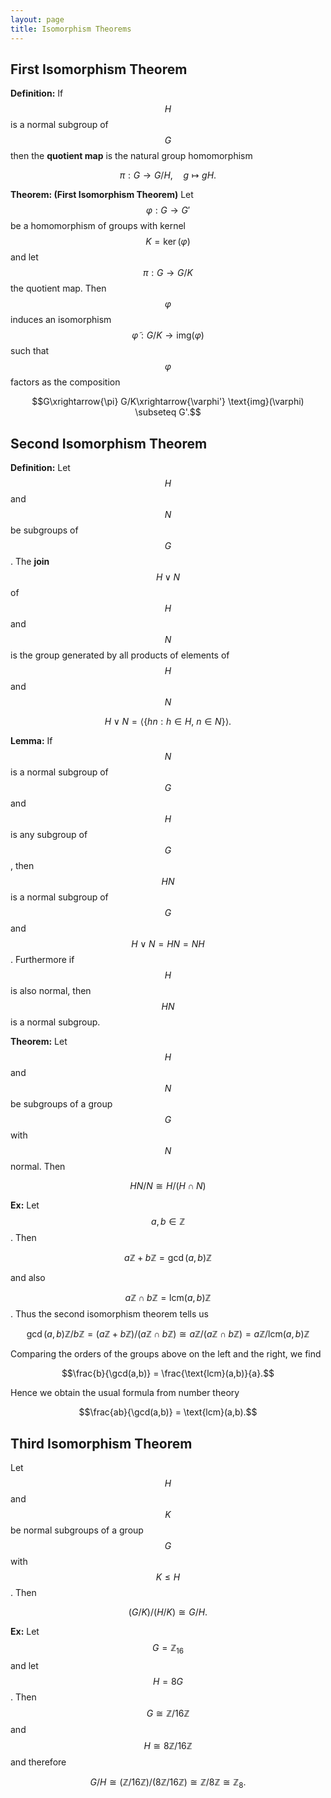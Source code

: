```yaml
---
layout: page
title: Isomorphism Theorems
---
```



## First Isomorphism Theorem

**Definition:** If $$H$$ is a normal subgroup of $$G$$ then the **quotient map** is the natural group homomorphism

$$\pi: G\rightarrow G/H,\quad g\mapsto gH.$$

**Theorem: (First Isomorphism Theorem)** Let $$\varphi: G\rightarrow G'$$ be a homomorphism of groups with kernel $$K =\ker(\varphi)$$ and let $$\pi: G\rightarrow G/K$$ the quotient map.  Then $$\varphi$$ induces an isomorphism $$\widetilde\varphi: G/K\rightarrow \text{img}(\varphi)$$ such that $$\varphi$$ factors as the composition

$$G\xrightarrow{\pi} G/K\xrightarrow{\varphi'} \text{img}(\varphi) \subseteq G'.$$

## Second Isomorphism Theorem

**Definition:** Let $$H$$ and $$N$$ be subgroups of $$G$$.  The **join** $$H\vee N$$ of $$H$$ and $$N$$ is the group generated by all products of elements of $$H$$ and $$N$$

$$H\vee N = \langle \{hn: h\in H,\ n\in N\}\rangle.$$

**Lemma:** If $$N$$ is a normal subgroup of $$G$$ and $$H$$ is any subgroup of $$G$$, then $$HN$$ is a normal subgroup of $$G$$ and $$H\vee N = HN = NH$$.  Furthermore if $$H$$ is also normal, then $$HN$$ is a normal subgroup.

**Theorem:** Let $$H$$ and $$N$$ be subgroups of a group $$G$$ with $$N$$ normal.  Then

$$HN/N\cong H/(H\cap N)$$

**Ex:** Let $$a,b\in\mathbb Z$$.  Then

$$a\mathbb Z + b\mathbb Z = \gcd(a,b)\mathbb Z$$

and also

$$a\mathbb Z\cap b\mathbb Z = \text{lcm}(a,b)\mathbb Z$$.  Thus the second isomorphism theorem tells us

$$\gcd(a,b)\mathbb Z/b\mathbb Z = (a\mathbb Z + b\mathbb Z)/(a\mathbb Z\cap b\mathbb Z)\cong a\mathbb Z/(a\mathbb Z\cap b\mathbb Z) = a\mathbb Z/\text{lcm}(a,b)\mathbb Z$$

Comparing the orders of the groups above on the left and the right, we find

$$\frac{b}{\gcd(a,b)} = \frac{\text{lcm}(a,b)}{a}.$$

Hence we obtain the usual formula from number theory

$$\frac{ab}{\gcd(a,b)} = \text{lcm}(a,b).$$

## Third Isomorphism Theorem

Let $$H$$ and $$K$$ be normal subgroups of a group $$G$$ with $$K\leq H$$.  Then

$$(G/K)/(H/K) \cong G/H.$$

**Ex:** Let $$G = \mathbb Z_{16}$$ and let $$H = 8G$$.  Then $$G\cong \mathbb Z/16\mathbb Z$$ and $$H\cong 8\mathbb Z/16\mathbb Z$$ and therefore

$$G/H\cong (\mathbb Z/16\mathbb Z)/(8\mathbb Z/16\mathbb Z) \cong \mathbb Z/8\mathbb Z \cong \mathbb Z_8.$$

